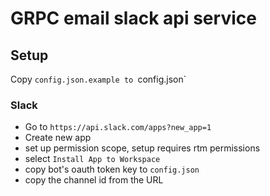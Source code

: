# GRPC email slack api service

## Setup

Copy `config.json.example to `config.json`

### Slack
- Go to `https://api.slack.com/apps?new_app=1`
- Create new app
- set up permission scope, setup requires rtm permissions
- select `Install App to Workspace`
- copy bot's oauth token key to `config.json`
- copy the channel id from the URL
